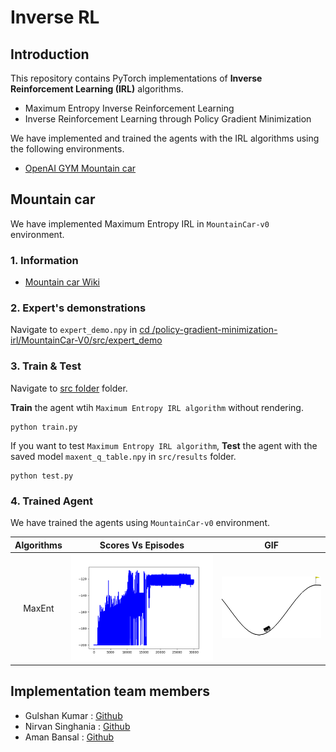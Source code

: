# Inverse RL


## Introduction

This repository contains PyTorch implementations of **Inverse Reinforcement Learning (IRL)** algorithms.

- Maximum Entropy Inverse Reinforcement Learning 
- Inverse Reinforcement Learning through Policy Gradient Minimization

We have implemented and trained the agents with the IRL algorithms using the following environments.

- [OpenAI GYM Mountain car](https://gym.openai.com/envs/MountainCar-v0/)



## Mountain car

We have implemented Maximum Entropy IRL  in `MountainCar-v0` environment.

### 1. Information

- [Mountain car Wiki](https://github.com/openai/gym/wiki/MountainCar-v0)

### 2. Expert's demonstrations

Navigate to `expert_demo.npy` in [cd /policy-gradient-minimization-irl/MountainCar-V0/src/expert_demo](https://github.com/gulshan-mittal/policy-gradient-minimization-irl/tree/master/MountainCar-V0/src/expert_demo) 



### 3. Train & Test


Navigate to [src folder](https://github.com/gulshan-mittal/policy-gradient-minimization-irl/tree/master/MountainCar-V0/src) folder.

**Train** the agent wtih `Maximum Entropy IRL algorithm` without rendering.

~~~
python train.py
~~~

If you want to test `Maximum Entropy IRL algorithm`, **Test** the agent with the saved model `maxent_q_table.npy` in `src/results` folder.

~~~
python test.py
~~~

### 4. Trained Agent

We have trained the agents using `MountainCar-v0` environment.

| Algorithms | Scores Vs Episodes | GIF |
|:---:|:---:|:---:|
| MaxEnt | ![Maximum Entropy IRL](images/maxent_eps_30000.png) | <img src="images/test_rendering_30000.gif" width="500"/> |



## Implementation team members

* Gulshan Kumar : [Github](https://github.com/gulshan-mittal)
* Nirvan Singhania : [Github](https://github.com/NirvanSinghania)
* Aman Bansal : [Github](https://github.com/Axle7XStriker)
